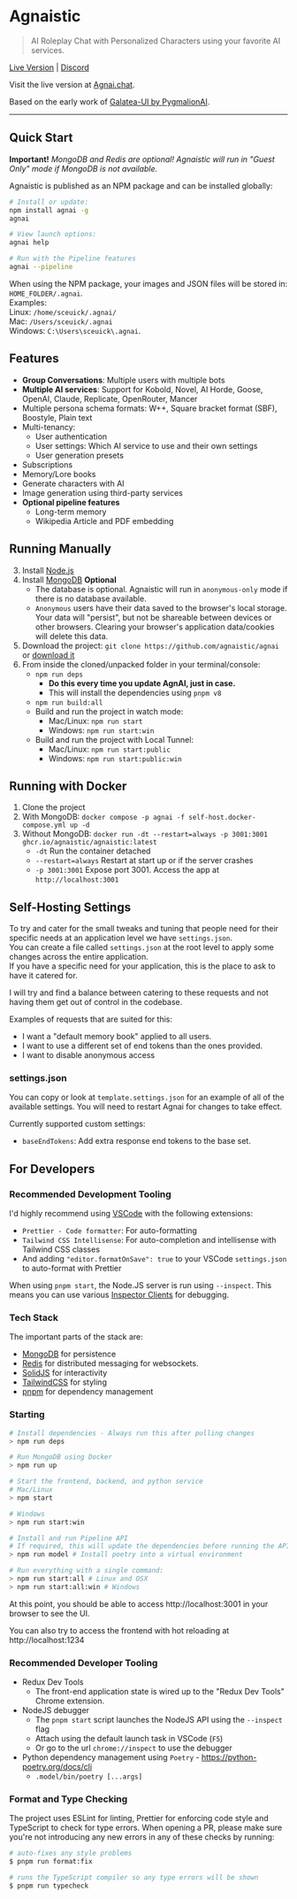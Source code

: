 # Agnaistic

> AI Roleplay Chat with Personalized Characters using your favorite AI services.

[Live Version](https://agnai.chat) | [Discord](https://discord.agnai.chat)

Visit the live version at [Agnai.chat](https://agnai.chat).

Based on the early work of [Galatea-UI by PygmalionAI](https://github.com/PygmalionAI/galatea-ui).

---

## Quick Start

**Important!** _MongoDB and Redis are optional! Agnaistic will run in "Guest Only" mode if MongoDB is not available._

Agnaistic is published as an NPM package and can be installed globally:

```sh
# Install or update:
npm install agnai -g
agnai

# View launch options:
agnai help

# Run with the Pipeline features
agnai --pipeline


```

When using the NPM package, your images and JSON files will be stored in: `HOME_FOLDER/.agnai`.  
Examples:<br>
Linux: `/home/sceuick/.agnai/`<br>
Mac: `/Users/sceuick/.agnai`<br>
Windows: `C:\Users\sceuick\.agnai`.

## Features

- **Group Conversations**: Multiple users with multiple bots
- **Multiple AI services**: Support for Kobold, Novel, AI Horde, Goose, OpenAI, Claude, Replicate, OpenRouter, Mancer
- Multiple persona schema formats: W++, Square bracket format (SBF), Boostyle, Plain text
- Multi-tenancy:
  - User authentication
  - User settings: Which AI service to use and their own settings
  - User generation presets
- Subscriptions
- Memory/Lore books
- Generate characters with AI
- Image generation using third-party services
- **Optional pipeline features**
  - Long-term memory
  - Wikipedia Article and PDF embedding

## Running Manually

3. Install [Node.js](https://nodejs.org/en/download/)
4. Install [MongoDB](https://www.mongodb.com/docs/manual/installation/) **Optional**
   - The database is optional. Agnaistic will run in `anonymous-only` mode if there is no database available.
   - `Anonymous` users have their data saved to the browser's local storage. Your data will "persist", but not be shareable between devices or other browsers. Clearing your browser's application data/cookies will delete this data.
5. Download the project: `git clone https://github.com/agnaistic/agnai` or [download it](https://github.com/agnaistic/agnai/archive/refs/heads/dev.zip)
6. From inside the cloned/unpacked folder in your terminal/console:
   - `npm run deps`
     - **Do this every time you update AgnAI, just in case.**
     - This will install the dependencies using `pnpm v8`
   - `npm run build:all`
   - Build and run the project in watch mode:
     - Mac/Linux: `npm run start`
     - Windows: `npm run start:win`
   - Build and run the project with Local Tunnel:
     - Mac/Linux: `npm run start:public`
     - Windows: `npm run start:public:win`

## Running with Docker

1. Clone the project
2. With MongoDB: `docker compose -p agnai -f self-host.docker-compose.yml up -d`
3. Without MongoDB: `docker run -dt --restart=always -p 3001:3001 ghcr.io/agnaistic/agnaistic:latest`
   - `-dt` Run the container detached
   - `--restart=always` Restart at start up or if the server crashes
   - `-p 3001:3001` Expose port 3001. Access the app at `http://localhost:3001`

## Self-Hosting Settings

To try and cater for the small tweaks and tuning that people need for their specific needs at an application level we have `settings.json`.  
You can create a file called `settings.json` at the root level to apply some changes across the entire application.  
If you have a specific need for your application, this is the place to ask to have it catered for.

I will try and find a balance between catering to these requests and not having them get out of control in the codebase.

Examples of requests that are suited for this:

- I want a "default memory book" applied to all users.
- I want to use a different set of end tokens than the ones provided.
- I want to disable anonymous access

### settings.json

You can copy or look at `template.settings.json` for an example of all of the available settings. You will need to restart Agnai for changes to take effect.

Currently supported custom settings:

- `baseEndTokens`: Add extra response end tokens to the base set.

## For Developers

### Recommended Development Tooling

I'd highly recommend using [VSCode](https://code.visualstudio.com/) with the following extensions:

- `Prettier - Code formatter`: For auto-formatting
- `Tailwind CSS Intellisense`: For auto-completion and intellisense with Tailwind CSS classes
- And adding `"editor.formatOnSave": true` to your VSCode `settings.json` to auto-format with Prettier

When using `pnpm start`, the Node.JS server is run using `--inspect`. This means you can use various [Inspector Clients](https://nodejs.org/en/docs/guides/debugging-getting-started/#inspector-clients) for debugging.

### Tech Stack

The important parts of the stack are:

- [MongoDB](https://www.mongodb.com/docs/manual/installation/) for persistence
- [Redis](https://redis.io) for distributed messaging for websockets.
- [SolidJS](https://www.solidjs.com/) for interactivity
- [TailwindCSS](https://tailwindcss.com/) for styling
- [pnpm](https://pnpm.io/) for dependency management

### Starting

```bash
# Install dependencies - Always run this after pulling changes
> npm run deps

# Run MongoDB using Docker
> npm run up

# Start the frontend, backend, and python service
# Mac/Linux
> npm start

# Windows
> npm run start:win

# Install and run Pipeline API
# If required, this will update the dependencies before running the API
> npm run model # Install poetry into a virtual environment

# Run everything with a single command:
> npm run start:all # Linux and OSX
> npm run start:all:win # Windows
```

At this point, you should be able to access http://localhost:3001 in your browser to see the UI.

You can also try to access the frontend with hot reloading at http://localhost:1234

### Recommended Developer Tooling

- Redux Dev Tools
  - The front-end application state is wired up to the "Redux Dev Tools" Chrome extension.
- NodeJS debugger
  - The `pnpm start` script launches the NodeJS API using the `--inspect` flag
  - Attach using the default launch task in VSCode (`F5`)
  - Or go to the url `chrome://inspect` to use the debugger
- Python dependency management using `Poetry` - https://python-poetry.org/docs/cli
  - `.model/bin/poetry [...args]`

### Format and Type Checking

The project uses ESLint for linting, Prettier for enforcing code style and TypeScript to check for type errors. When opening a PR, please make sure you're not introducing any new errors in any of these checks by running:

```bash
# auto-fixes any style problems
$ pnpm run format:fix

# runs the TypeScript compiler so any type errors will be shown
$ pnpm run typecheck
```
